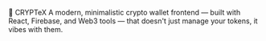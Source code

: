 🔗 CRYPTeX
A modern, minimalistic crypto wallet frontend — built with React, Firebase, and Web3 tools — that doesn't just manage your tokens, it vibes with them.
